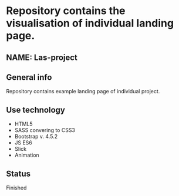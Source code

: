 # Repository contains the visualisation of individual landing page. 
## NAME: Las-project

## General info
Repository contains example landing page of individual project.  

## Use technology
* HTML5
* SASS convering to CSS3
* Bootstrap v. 4.5.2
* JS ES6 
* Slick
* Animation 

## Status
Finished

